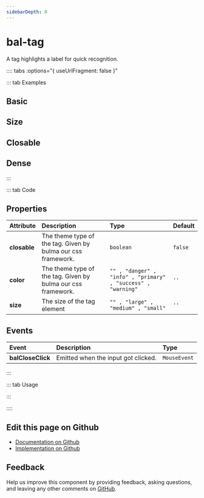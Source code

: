 ```yaml
---
sidebarDepth: 0
---
```


# bal-tag


<!-- START: human documentation top -->

A tag highlights a label for quick recognition.

<!-- END: human documentation top -->

:::: tabs :options="{ useUrlFragment: false }"

::: tab Examples

## Basic

<ClientOnly><docs-demo-bal-tag-108></docs-demo-bal-tag-108></ClientOnly>


## Size

<ClientOnly><docs-demo-bal-tag-109></docs-demo-bal-tag-109></ClientOnly>


## Closable

<ClientOnly><docs-demo-bal-tag-110></docs-demo-bal-tag-110></ClientOnly>


## Dense

<ClientOnly><docs-demo-bal-tag-111></docs-demo-bal-tag-111></ClientOnly>


:::

::: tab Code

## Properties


| Attribute    | Description                                                  | Type                                                         | Default |
| :----------- | :----------------------------------------------------------- | :----------------------------------------------------------- | :------ |
| **closable** | The theme type of the tag. Given by bulma our css framework. | `boolean`                                                    | `false` |
| **color**    | The theme type of the tag. Given by bulma our css framework. | `"" , "danger" , "info" , "primary" , "success" , "warning"` | `''`    |
| **size**     | The size of the tag element                                  | `"" , "large" , "medium" , "small"`                          | `''`    |

## Events


| Event             | Description                         | Type         |
| :---------------- | :---------------------------------- | :----------- |
| **balCloseClick** | Emitted when the input got clicked. | `MouseEvent` |


:::

::: tab Usage

<!-- START: human documentation usage -->

<!-- END: human documentation usage -->

:::


::::

## Edit this page on Github

* [Documentation on Github](https://github.com/baloise/design-system/blob/master/docs/src/components/components/bal-tag.md)
* [Implementation on Github](https://github.com/baloise/design-system/blob/master/packages/components/src/components/bal-tag)

## Feedback

Help us improve this component by providing feedback, asking questions, and leaving any other comments on [GitHub](https://github.com/baloise/design-system/issues/new).

